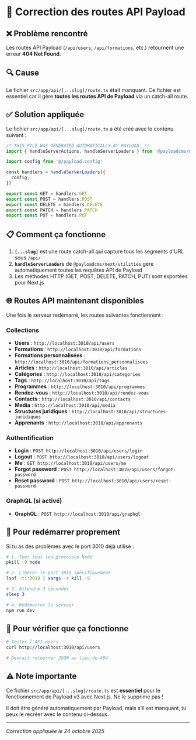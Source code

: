 # 🔧 Correction des routes API Payload

## ❌ Problème rencontré

Les routes API Payload (`/api/users`, `/api/formations`, etc.) retournent une erreur **404 Not Found**.

## 🔍 Cause

Le fichier `src/app/api/[...slug]/route.ts` était manquant. Ce fichier est essentiel car il gère **toutes les routes API de Payload** via un catch-all route.

## ✅ Solution appliquée

Le fichier `src/app/api/[...slug]/route.ts` a été créé avec le contenu suivant :

```typescript
/* THIS FILE WAS GENERATED AUTOMATICALLY BY PAYLOAD. */
import { handleServerActions, handleServerLoaders } from '@payloadcms/next/utilities'

import config from '@/payload.config'

const handlers = handleServerLoaders({
  config,
})

export const GET = handlers.GET
export const POST = handlers.POST
export const DELETE = handlers.DELETE
export const PATCH = handlers.PATCH
export const PUT = handlers.PUT
```

## 📋 Comment ça fonctionne

1. **`[...slug]`** est une route catch-all qui capture tous les segments d'URL sous `/api/`
2. **`handleServerLoaders`** de `@payloadcms/next/utilities` gère automatiquement toutes les requêtes API de Payload
3. Les méthodes HTTP (GET, POST, DELETE, PATCH, PUT) sont exportées pour Next.js

## 🌐 Routes API maintenant disponibles

Une fois le serveur redémarré, les routes suivantes fonctionnent :

### Collections
- **Users** : `http://localhost:3010/api/users`
- **Formations** : `http://localhost:3010/api/formations`
- **Formations personnalisées** : `http://localhost:3010/api/formations_personnalisees`
- **Articles** : `http://localhost:3010/api/articles`
- **Catégories** : `http://localhost:3010/api/categories`
- **Tags** : `http://localhost:3010/api/tags`
- **Programmes** : `http://localhost:3010/api/programmes`
- **Rendez-vous** : `http://localhost:3010/api/rendez-vous`
- **Contacts** : `http://localhost:3010/api/contacts`
- **Media** : `http://localhost:3010/api/media`
- **Structures juridiques** : `http://localhost:3010/api/structures-juridiques`
- **Apprenants** : `http://localhost:3010/api/apprenants`

### Authentification
- **Login** : `POST http://localhost:3010/api/users/login`
- **Logout** : `POST http://localhost:3010/api/users/logout`
- **Me** : `GET http://localhost:3010/api/users/me`
- **Forgot password** : `POST http://localhost:3010/api/users/forgot-password`
- **Reset password** : `POST http://localhost:3010/api/users/reset-password`

### GraphQL (si activé)
- **GraphQL** : `POST http://localhost:3010/api/graphql`

## 🔄 Pour redémarrer proprement

Si tu as des problèmes avec le port 3010 déjà utilisé :

```bash
# 1. Tuer tous les processus Node
pkill -9 node

# 2. Libérer le port 3010 spécifiquement
lsof -ti:3010 | xargs -r kill -9

# 3. Attendre 3 secondes
sleep 3

# 4. Redémarrer le serveur
npm run dev
```

## 📝 Pour vérifier que ça fonctionne

```bash
# Tester l'API users
curl http://localhost:3010/api/users

# Devrait retourner JSON au lieu de 404
```

## ⚠️ Note importante

Ce fichier `src/app/api/[...slug]/route.ts` est **essentiel** pour le fonctionnement de Payload v3 avec Next.js. Ne le supprime pas !

Il doit être généré automatiquement par Payload, mais s'il est manquant, tu peux le recréer avec le contenu ci-dessus.

---

*Correction appliquée le 24 octobre 2025*
